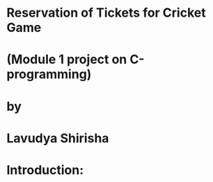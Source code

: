 # Reservation of Tickets for Cricket Game

# (Module 1 project on C-programming)

# by

# Lavudya Shirisha

# Introduction:



